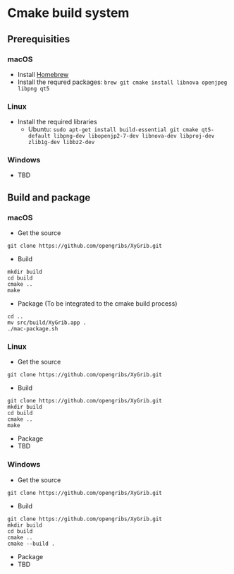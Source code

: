 # Cmake build system

## Prerequisities

### macOS

- Install [Homebrew](https://brew.sh)
- Install the requred packages: `brew git cmake install libnova openjpeg libpng qt5`

### Linux

- Install the required libraries
  - Ubuntu: `sudo apt-get install build-essential git cmake qt5-default libpng-dev libopenjp2-7-dev libnova-dev libproj-dev zlib1g-dev libbz2-dev`

### Windows

- TBD

## Build and package

### macOS

- Get the source
```
git clone https://github.com/opengribs/XyGrib.git
```
- Build
```
mkdir build
cd build
cmake ..
make
```
- Package (To be integrated to the cmake build process)
```
cd ..
mv src/build/XyGrib.app .
./mac-package.sh
```

### Linux

- Get the source
```
git clone https://github.com/opengribs/XyGrib.git
```
- Build
```
git clone https://github.com/opengribs/XyGrib.git
mkdir build
cd build
cmake ..
make
```
- Package
 - TBD

### Windows

- Get the source
```
git clone https://github.com/opengribs/XyGrib.git
```
- Build
```
git clone https://github.com/opengribs/XyGrib.git
mkdir build
cd build
cmake ..
cmake --build .
```
- Package
 - TBD
